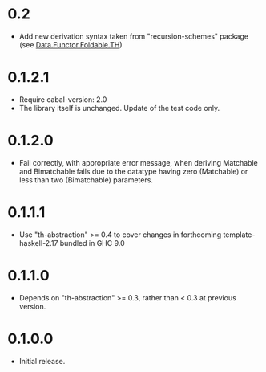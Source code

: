 # 0.2

- Add new derivation syntax taken from "recursion-schemes" package
  (see [Data.Functor.Foldable.TH](https://hackage.haskell.org/package/recursion-schemes-5.2.2.2/docs/Data-Functor-Foldable-TH.html))

# 0.1.2.1

- Require cabal-version: 2.0
- The library itself is unchanged. Update of the test code only.

# 0.1.2.0

- Fail correctly, with appropriate error message, when deriving Matchable
  and Bimatchable fails due to the datatype having zero (Matchable) or
  less than two (Bimatchable) parameters.

# 0.1.1.1

- Use "th-abstraction" >= 0.4 to cover changes in forthcoming
  template-haskell-2.17 bundled in GHC 9.0

# 0.1.1.0

- Depends on "th-abstraction" >= 0.3, rather than < 0.3 at
  previous version.

# 0.1.0.0

- Initial release.
